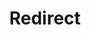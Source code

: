 ﻿---
layout: src/layouts/Redirect.astro
title: Redirect
redirect: https://yamldoc.liuyan.wang/docs/deployments/azure/cloud-services/vip-swap
pubDate:  2023-01-01
navSearch: false
navSitemap: false
navMenu: false
---
